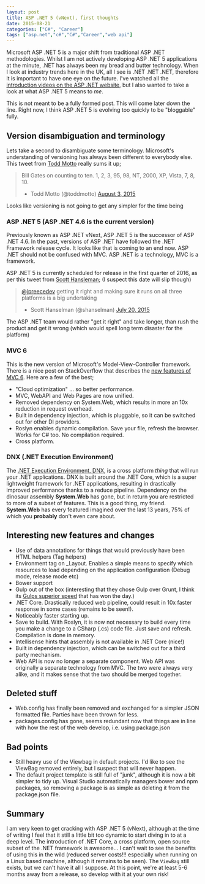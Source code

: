 ```yaml
---
layout: post
title: ASP .NET 5 (vNext), first thoughts
date: 2015-08-21
categories: ["C#", "Career"]
tags: ["asp.net","c#","C#","Career","web api"]
---
```


Microsoft ASP .NET 5 is a major shift from traditional ASP .NET methodologies. Whilst I am not actively developing ASP .NET 5 applications at the minute, .NET has always been my bread and butter technology. When I look at industry trends here in the UK, all I see is .NET .NET .NET, therefore it is important to have one eye on the future. I've watched all the [introduction videos on the ASP .NET website](http://www.asp.net/vnext/overview/aspnet-vnext), but I also wanted to take a look at what ASP .NET 5 means to _me_.

This is not meant to be a fully formed post. This will come later down the line. Right now, I think ASP .NET 5 is evolving too quickly to be "bloggable" fully.

## Version disambiguation and terminology

Lets take a second to disambiguate some terminology. Microsoft's understanding of versioning has always been different to everybody else. This tweet from [Todd Motto](https://twitter.com/toddmotto) really sums it up;

> Bill Gates on counting to ten. 1, 2, 3, 95, 98, NT, 2000, XP, Vista, 7, 8, 10.
>
> - Todd Motto (@toddmotto) [August 3, 2015](https://twitter.com/toddmotto/status/628124608999329792)

Looks like versioning is not going to get any simpler for the time being

### ASP .NET 5 (ASP .NET 4.6 is the current version)

Previously known as ASP .NET vNext, ASP .NET 5 is the successor of ASP .NET 4.6\. In the past, versions of ASP .NET have followed the .NET Framework release cycle. It looks like that is coming to an end now. ASP .NET should not be confused with MVC. ASP .NET is a technology, MVC is a framework.

ASP .NET 5 is currently scheduled for release in the first quarter of 2016, as per this tweet from [Scott Hansleman](https://twitter.com/shanselman); (I suspect this date will slip though)

> [@jpreecedev](https://twitter.com/jpreecedev) getting it right and making sure it runs on all three platforms is a big undertaking
>
> - Scott Hanselman (@shanselman) [July 20, 2015](https://twitter.com/shanselman/status/623227525682991104)

The ASP .NET team would rather "get it right" and take longer, than rush the product and get it wrong (which would spell long term disaster for the platform)

### MVC 6

This is the new version of Microsoft's Model-View-Controller framework. There is a nice post on StackOverflow that describes the [new features of MVC 6](http://stackoverflow.com/questions/24533380/what-are-the-asp-net-mvc-6-features). Here are a few of the best;

*   "Cloud optimization" ... so better performance.
*   MVC, WebAPI and Web Pages are now unified.
*   Removed dependency on System.Web, which results in more an 10x reduction in request overhead.
*   Built in dependency injection, which is pluggable, so it can be switched out for other DI providers.
*   Roslyn enables dynamic compilation. Save your file, refresh the browser. Works for C# too. No compilation required.
*   Cross platform.

### DNX (.NET Execution Environment)

The [.NET Execution Environment, DNX,](https://github.com/aspnet/dnx) is a cross platform _thing_ that will run your .NET applications. DNX is built around the .NET Core, which is a super lightweight framework for .NET applications, resulting in drastically improved performance thanks to a reduce pipeline. Dependency on the dinosaur assembly **System.Web** has gone, but in return you are restricted to more of a subset of features. This is a good thing, my friend. **System.Web** has every featured imagined over the last 13 years, 75% of which you **probably** don't even care about.

## Interesting new features and changes

*   Use of data annotations for things that would previously have been HTML helpers (Tag helpers)
*   Environment tag on _Layout. Enables a simple means to specify which resources to load depending on the application configuration (Debug mode, release mode etc)
*   Bower support
*   Gulp out of the box (interesting that they chose Gulp over Grunt, I think its [Gulps superior speed](http://tech.tmw.co.uk/2014/01/speedtesting-gulp-and-grunt/) that has won the day.)
*   .NET Core. Drastically reduced web pipeline, could result in 10x faster response in some cases (remains to be seen!).
*   Noticeably faster starting up.
*   Save to build. With Roslyn, it is now not necessary to build every time you make a change to a CSharp (.cs) code file. Just save and refresh. Compilation is done in memory.
*   Intellisense hints that assembly is not available in .NET Core (nice!)
*   Built in dependency injection, which can be switched out for a third party mechanism.
*   Web API is now no longer a separate component. Web API was originally a separate technology from MVC. The two were always very alike, and it makes sense that the two should be merged together.

## Deleted stuff

*   Web.config has finally been removed and exchanged for a simpler JSON formatted file. Parties have been thrown for less.
*   packages.config has gone, seems redundant now that things are in line with how the rest of the web develop, i.e. using package.json

## Bad points

*   Still heavy use of the Viewbag in default projects. I'd like to see the ViewBag removed entirely, but I suspect that will never happen.
*   The default project template is still full of "junk", although it is now a bit simpler to tidy up. Visual Studio automatically managers bower and npm packages, so removing a package is as simple as deleting it from the package.json file.

## Summary

I am very keen to get cracking with ASP .NET 5 (vNext), although at the time of writing I feel that it still a little bit too dynamic to start diving in to at a deep level. The introduction of .NET Core, a cross platform, open source subset of the .NET framework is awesome... I can't wait to see the benefits of using this in the wild (reduced server costs!!! especially when running on a Linux based machine, although it remains to be seen). The `ViewBag` still exists, but we can't have it all I suppose. At this point, we're at least 5-6 months away from a release, so develop with it at your own risk!